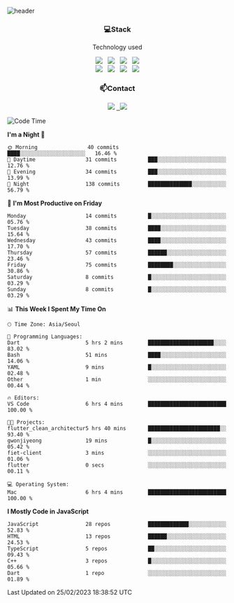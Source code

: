 ![header](https://capsule-render.vercel.app/api?type=waving&color=gradient&height=200&text=Che-ri&fontAlign=70&fontAlignY=40&animation=twinkling)

<h3 align="center">💻Stack</h3>
<p align="center">Technology used</p>
<div align="center"><img src="https://img.shields.io/badge/HTML5-e74c3c?style=flat-square&logo=HTML5&logoColor=white"></img> &nbsp <img src="https://img.shields.io/badge/CSS3-0A84FF?style=flat-square&logo=CSS3&logoColor=white"></img> &nbsp <img src="https://img.shields.io/badge/tailwind%2Dcss-06B6D4?style=flat-square&logo=tailwindcss&logoColor=white"/></a> &nbsp <img src="https://img.shields.io/badge/styled%2Dcomponents-DB7093?style=flat-square&logo=styled%2Dcomponents&logoColor=white"/></a>
<br><img src="https://img.shields.io/badge/JavaScript-FFCD11?style=flat-square&logo=JavaScript&logoColor=white"></img> &nbsp <img src="https://img.shields.io/badge/React-00BCF6?style=flat-square&logo=React&logoColor=white"></img> &nbsp <img src="https://img.shields.io/badge/Redux-764ABC?style=flat-square&logo=Redux&logoColor=white"/> &nbsp <img src="https://img.shields.io/badge/Zustand-582D3E?style=flat-square&logo=Zustand&logoColor=white"/></a></div> 

<h3 align="center">📫Contact</h3>
<div align="center"><a href="https://cheri.tistory.com/"><img src="https://img.shields.io/badge/Cheri-AD29B6?style=flat-square&logo=Tidal&logoColor=white"/></a> <a href="rnjs1135@gmail.com"> &nbsp <img src="https://img.shields.io/badge/Gmail-EA4335?style=flat-square&logo=Gmail&logoColor=white"/></a></div>

<!--START_SECTION:waka-->
![Code Time](http://img.shields.io/badge/Code%20Time-2%2C088%20hrs%2050%20mins-blue)

**I'm a Night 🦉** 

```text
🌞 Morning                40 commits          ████░░░░░░░░░░░░░░░░░░░░░   16.46 % 
🌆 Daytime                31 commits          ███░░░░░░░░░░░░░░░░░░░░░░   12.76 % 
🌃 Evening                34 commits          ███░░░░░░░░░░░░░░░░░░░░░░   13.99 % 
🌙 Night                  138 commits         ██████████████░░░░░░░░░░░   56.79 % 
```
📅 **I'm Most Productive on Friday** 

```text
Monday                   14 commits          █░░░░░░░░░░░░░░░░░░░░░░░░   05.76 % 
Tuesday                  38 commits          ████░░░░░░░░░░░░░░░░░░░░░   15.64 % 
Wednesday                43 commits          ████░░░░░░░░░░░░░░░░░░░░░   17.70 % 
Thursday                 57 commits          ██████░░░░░░░░░░░░░░░░░░░   23.46 % 
Friday                   75 commits          ████████░░░░░░░░░░░░░░░░░   30.86 % 
Saturday                 8 commits           █░░░░░░░░░░░░░░░░░░░░░░░░   03.29 % 
Sunday                   8 commits           █░░░░░░░░░░░░░░░░░░░░░░░░   03.29 % 
```


📊 **This Week I Spent My Time On** 

```text
🕑︎ Time Zone: Asia/Seoul

💬 Programming Languages: 
Dart                     5 hrs 2 mins        █████████████████████░░░░   83.02 % 
Bash                     51 mins             ████░░░░░░░░░░░░░░░░░░░░░   14.06 % 
YAML                     9 mins              █░░░░░░░░░░░░░░░░░░░░░░░░   02.48 % 
Other                    1 min               ░░░░░░░░░░░░░░░░░░░░░░░░░   00.44 % 

🔥 Editors: 
VS Code                  6 hrs 4 mins        █████████████████████████   100.00 % 

🐱‍💻 Projects: 
flutter_clean_architectur5 hrs 40 mins       ███████████████████████░░   93.40 % 
gwonjiyeong              19 mins             █░░░░░░░░░░░░░░░░░░░░░░░░   05.42 % 
fiet-client              3 mins              ░░░░░░░░░░░░░░░░░░░░░░░░░   01.06 % 
flutter                  0 secs              ░░░░░░░░░░░░░░░░░░░░░░░░░   00.11 % 

💻 Operating System: 
Mac                      6 hrs 4 mins        █████████████████████████   100.00 % 
```

**I Mostly Code in JavaScript** 

```text
JavaScript               28 repos            █████████████░░░░░░░░░░░░   52.83 % 
HTML                     13 repos            ██████░░░░░░░░░░░░░░░░░░░   24.53 % 
TypeScript               5 repos             ██░░░░░░░░░░░░░░░░░░░░░░░   09.43 % 
C++                      3 repos             █░░░░░░░░░░░░░░░░░░░░░░░░   05.66 % 
Dart                     1 repo              ░░░░░░░░░░░░░░░░░░░░░░░░░   01.89 % 
```




 Last Updated on 25/02/2023 18:38:52 UTC
<!--END_SECTION:waka-->
